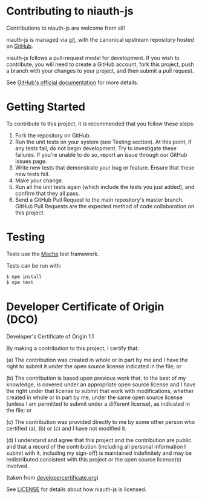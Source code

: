 # Contributing to niauth-js

Contributions to niauth-js are welcome from all!

niauth-js is managed via [git](https://git-scm.com), with the canonical upstream
repository hosted on [GitHub](https:///github.com).

niauth-js follows a pull-request model for development.  If you wish to
contribute, you will need to create a GitHub account, fork this project, push a
branch with your changes to your project, and then submit a pull request.

See [GitHub's official documentation](https://help.github.com/articles/using-pull-requests/) for more details.

# Getting Started

To contribute to this project, it is recommended that you follow these steps:
1. Fork the repository on GitHub.
2. Run the unit tests on your system (see Testing section). At this point, if any tests fail, do not begin development. Try to investigate these failures. If you're unable to do so, report an issue through our GitHub issues page.
3. Write new tests that demonstrate your bug or feature. Ensure that these new tests fail.
4. Make your change.
5. Run all the unit tests again (which include the tests you just added), and confirm that they all pass.
6. Send a GitHub Pull Request to the main repository's master branch. GitHub Pull Requests are the expected method of code collaboration on this project.

# Testing

Tests use the [Mocha](https://mochajs.org/) test framework.

Tests can be run with:

```bash
$ npm install
$ npm test
```

# Developer Certificate of Origin (DCO)

   Developer's Certificate of Origin 1.1

   By making a contribution to this project, I certify that:

   (a) The contribution was created in whole or in part by me and I
       have the right to submit it under the open source license
       indicated in the file; or

   (b) The contribution is based upon previous work that, to the best
       of my knowledge, is covered under an appropriate open source
       license and I have the right under that license to submit that
       work with modifications, whether created in whole or in part
       by me, under the same open source license (unless I am
       permitted to submit under a different license), as indicated
       in the file; or

   (c) The contribution was provided directly to me by some other
       person who certified (a), (b) or (c) and I have not modified
       it.

   (d) I understand and agree that this project and the contribution
       are public and that a record of the contribution (including all
       personal information I submit with it, including my sign-off) is
       maintained indefinitely and may be redistributed consistent with
       this project or the open source license(s) involved.

(taken from [developercertificate.org](http://developercertificate.org/))

See [LICENSE](https://github.com/ni/niauth-js/blob/master/LICENSE)
for details about how niauth-js is licensed.
